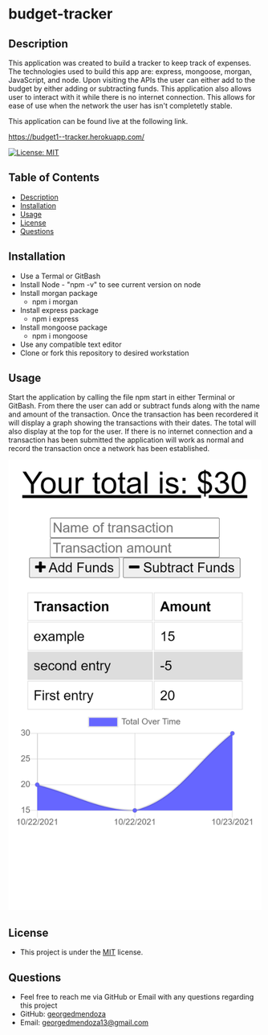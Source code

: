 # budget-tracker

## Description 
  This application was created to build a tracker to keep track of expenses. The technologies used to build this app are: express, mongoose, morgan, JavaScript, and node. Upon visiting the APIs the user can either add to the budget by either adding or subtracting funds. This application also allows user to interact with it while there is no internet connection. This allows for ease of use when the network the user has isn't completetly stable.
  
  This application can be found live at the following link.

   https://budget1--tracker.herokuapp.com/


  [![License: MIT](https://img.shields.io/badge/License-MIT-yellow.svg)](https://opensource.org/licenses/MIT)
  ## Table of Contents
  - [Description](#description)
  - [Installation](#installation)
  - [Usage](#usage)
  - [License](#license)
  - [Questions](#questions)


  ## Installation 
  - Use a Termal or GitBash
   - Install Node
    - "npm -v" to see current version on node
  - Install morgan package
    - npm i morgan
  - Install express package
    - npm i express
  - Install mongoose package 
    - npm i mongoose
  - Use any compatible text editor
  - Clone or fork this repository to desired workstation

  ## Usage 
  Start the application by calling the file npm start in either Terminal or GitBash. From there the user can add or subtract funds along with the name and amount of the transaction. Once the transaction has been recordered it will display a graph showing the transactions with their dates. The total will also display at the top for the user. If there is no internet connection and a transaction has been submitted the application will work as normal and record the transaction once a network has been established.

  ![screenshot](public/icons/screenshot.png)
  
  ## License
  - This project is under the [MIT](https://opensource.org/licenses/MIT) license. 

  ## Questions
  - Feel free to reach me via GitHub or Email with any questions regarding this project
  - GitHub: [georgedmendoza](https://github.com/georgedmendoza)
  - Email: [georgedmendoza13@gmail.com](mailto:georgedmendoza13@gmail.com)